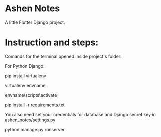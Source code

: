 # Ashen Notes

A little Flutter Django project.

# Instruction and steps:
Comands for the terminal opened inside project's folder:

For Python Django:

pip install virtualenv

virtualenv envname

envname\scripts\activate

pip install -r requirements.txt

You also need set your credentials for database and Django secret key in ashen_notes/settings.py

python manage.py runserver